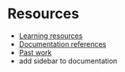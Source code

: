 # Resources

- [Learning resources](learning-resources.md)
- [Documentation references](doc-references__.md)
- [Past work](past-work.md)
- add sidebar to documentation
